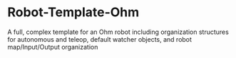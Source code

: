 # Robot-Template-Ohm
A full, complex template for an Ohm robot including organization structures for autonomous and teleop, default watcher objects, and robot map/Input/Output organization
